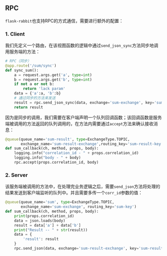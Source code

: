 ## RPC

`flask-rabbit`也支持RPC的方式通信，需要进行额外的配置：

### 1. Client

我们先定义一个路由，在该视图函数的逻辑中通过`send_json_sync`方法同步地调用服务端的方法：

```python
# RPC（同步）
@app.route('/sum/sync')
def sync_sum():
    a = request.args.get('a', type=int)
    b = request.args.get('b', type=int)
    if not a or not b:
        return 'lack param'
    data = {'a':a, 'b':b}
    # 通过同步的方法来发送
    result = rpc.send_json_sync(data, exchange='sum-exchange', key='sum-key')
    return result
```

因为是同步的调用，我们需要在客户端声明一个队列回调函数；该回调函数是服务端被调用的方法返回的队列调用的，在方法内需要通过`accept`方法来确认接收消息：

```python
@queue(queue_name='sum-result', type=ExchangeType.TOPIC,
       exchange_name='sum-result-exchange',routing_key='sum-result-key')
def sum_callback(ch, method, props, body):
    logging.info("correlation_id - " + props.correlation_id)
    logging.info("body - " + body)
    rpc.accept(props.correlation_id, body)
```

### 2. Server

该服务端被调用的方法中，在处理完业务逻辑之后，需要`send_json`方法将处理的结果发送到客户端监听的队列中。并且需要多传一个`corr_id`参数的值：

```python
@queue(queue_name='sum', type=ExchangeType.TOPIC,
       exchange_name='sum-exchange', routing_key='sum-key')
def sum_callback(ch, method, props, body):
    print(props.correlation_id)
    data = json.loads(body)
    result = data['a'] + data['b']
    print("Result -- " + str(result))
    data = {
        'result': result
    }
    rpc.send_json(data, exchange='sum-result-exchange', key='sum-result-key', corr_id=props.correlation_id)
```